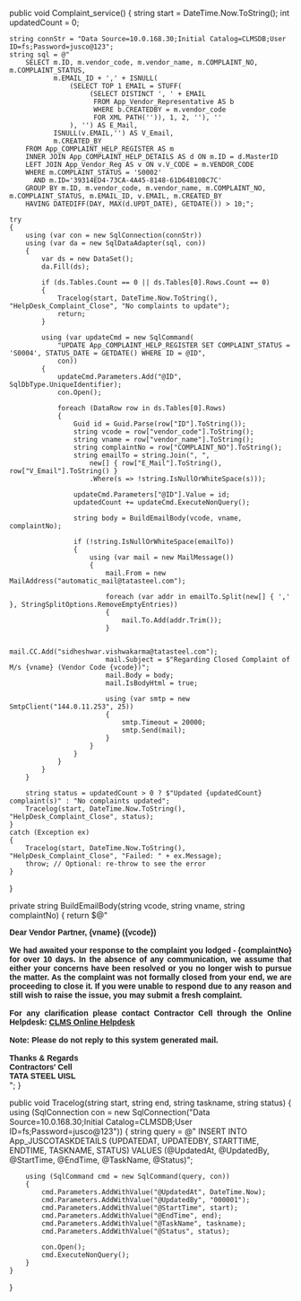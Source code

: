 public void Complaint_service()
{
    string start = DateTime.Now.ToString();
    int updatedCount = 0;

    string connStr = "Data Source=10.0.168.30;Initial Catalog=CLMSDB;User ID=fs;Password=jusco@123";
    string sql = @"
        SELECT m.ID, m.vendor_code, m.vendor_name, m.COMPLAINT_NO, m.COMPLAINT_STATUS, 
               m.EMAIL_ID + ',' + ISNULL(
                   (SELECT TOP 1 EMAIL = STUFF(
                        (SELECT DISTINCT ', ' + EMAIL 
                         FROM App_Vendor_Representative AS b 
                         WHERE b.CREATEDBY = m.vendor_code 
                         FOR XML PATH('')), 1, 2, ''), ''
                   ), '') AS E_Mail,
               ISNULL(v.EMAIL,'') AS V_Email,
               m.CREATED_BY
        FROM App_COMPLAINT_HELP_REGISTER AS m
        INNER JOIN App_COMPLAINT_HELP_DETAILS AS d ON m.ID = d.MasterID
        LEFT JOIN App_Vendor_Reg AS v ON v.V_CODE = m.VENDOR_CODE
        WHERE m.COMPLAINT_STATUS = 'S0002'
          AND m.ID='39314ED4-73CA-4A45-8148-61D64B10BC7C'
        GROUP BY m.ID, m.vendor_code, m.vendor_name, m.COMPLAINT_NO, m.COMPLAINT_STATUS, m.EMAIL_ID, v.EMAIL, m.CREATED_BY
        HAVING DATEDIFF(DAY, MAX(d.UPDT_DATE), GETDATE()) > 10;";

    try
    {
        using (var con = new SqlConnection(connStr))
        using (var da = new SqlDataAdapter(sql, con))
        {
            var ds = new DataSet();
            da.Fill(ds);

            if (ds.Tables.Count == 0 || ds.Tables[0].Rows.Count == 0)
            {
                Tracelog(start, DateTime.Now.ToString(), "HelpDesk_Complaint_Close", "No complaints to update");
                return;
            }

            using (var updateCmd = new SqlCommand(
                "UPDATE App_COMPLAINT_HELP_REGISTER SET COMPLAINT_STATUS = 'S0004', STATUS_DATE = GETDATE() WHERE ID = @ID",
                con))
            {
                updateCmd.Parameters.Add("@ID", SqlDbType.UniqueIdentifier);
                con.Open();

                foreach (DataRow row in ds.Tables[0].Rows)
                {
                    Guid id = Guid.Parse(row["ID"].ToString());
                    string vcode = row["vendor_code"].ToString();
                    string vname = row["vendor_name"].ToString();
                    string complaintNo = row["COMPLAINT_NO"].ToString();
                    string emailTo = string.Join(", ",
                        new[] { row["E_Mail"].ToString(), row["V_Email"].ToString() }
                        .Where(s => !string.IsNullOrWhiteSpace(s)));

                    updateCmd.Parameters["@ID"].Value = id;
                    updatedCount += updateCmd.ExecuteNonQuery();

                    string body = BuildEmailBody(vcode, vname, complaintNo);

                    if (!string.IsNullOrWhiteSpace(emailTo))
                    {
                        using (var mail = new MailMessage())
                        {
                            mail.From = new MailAddress("automatic_mail@tatasteel.com");

                            foreach (var addr in emailTo.Split(new[] { ',' }, StringSplitOptions.RemoveEmptyEntries))
                            {
                                mail.To.Add(addr.Trim());
                            }

                            mail.CC.Add("sidheshwar.vishwakarma@tatasteel.com");
                            mail.Subject = $"Regarding Closed Complaint of M/s {vname} (Vendor Code {vcode})";
                            mail.Body = body;
                            mail.IsBodyHtml = true;

                            using (var smtp = new SmtpClient("144.0.11.253", 25))
                            {
                                smtp.Timeout = 20000;
                                smtp.Send(mail);
                            }
                        }
                    }
                }
            }
        }

        string status = updatedCount > 0 ? $"Updated {updatedCount} complaint(s)" : "No complaints updated";
        Tracelog(start, DateTime.Now.ToString(), "HelpDesk_Complaint_Close", status);
    }
    catch (Exception ex)
    {
        Tracelog(start, DateTime.Now.ToString(), "HelpDesk_Complaint_Close", "Failed: " + ex.Message);
        throw; // Optional: re-throw to see the error
    }
}

private string BuildEmailBody(string vcode, string vname, string complaintNo)
{
    return $@"
<html>
<body>
    <div style='text-align: justify; font-family: Arial, sans-serif;'>
        <b>
        Dear Vendor Partner, {vname} ({vcode})<br/><br/>
        We had awaited your response to the complaint you lodged - <strong>{complaintNo}</strong> for over 10 days. In the absence of any communication, we assume that either your concerns have been resolved or you no longer wish to pursue the matter. As the complaint was not formally closed from your end, we are proceeding to close it. If you were unable to respond due to any reason and still wish to raise the issue, you may submit a fresh complaint.<br/><br/>
        For any clarification please contact Contractor Cell through the Online Helpdesk:
        <a href='https://services.tsuisl.co.in/CLMS'>CLMS Online Helpdesk</a><br/><br/>
        Note: Please do not reply to this system generated mail.<br/><br/>
        Thanks &amp; Regards<br/>
        Contractors' Cell<br/>
        TATA STEEL UISL
        </b>
    </div>
</body>
</html>";
}

public void Tracelog(string start, string end, string taskname, string status)
{
    using (SqlConnection con = new SqlConnection("Data Source=10.0.168.30;Initial Catalog=CLMSDB;User ID=fs;Password=jusco@123"))
    {
        string query = @"
            INSERT INTO App_JUSCOTASKDETAILS (UPDATEDAT, UPDATEDBY, STARTTIME, ENDTIME, TASKNAME, STATUS) 
            VALUES (@UpdatedAt, @UpdatedBy, @StartTime, @EndTime, @TaskName, @Status)";

        using (SqlCommand cmd = new SqlCommand(query, con))
        {
            cmd.Parameters.AddWithValue("@UpdatedAt", DateTime.Now);
            cmd.Parameters.AddWithValue("@UpdatedBy", "000001");
            cmd.Parameters.AddWithValue("@StartTime", start);
            cmd.Parameters.AddWithValue("@EndTime", end);
            cmd.Parameters.AddWithValue("@TaskName", taskname);
            cmd.Parameters.AddWithValue("@Status", status);

            con.Open();
            cmd.ExecuteNonQuery();
        }
    }
}
